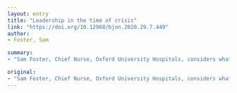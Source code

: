 ```yaml
---
layout: entry
title: "Leadership in the time of crisis"
link: "https://doi.org/10.12968/bjon.2020.29.7.449"
author:
- Foster, Sam

summary:
- "Sam Foster, Chief Nurse, Oxford University Hospitals, considers what leaders need to do in COVID-19. Foster, chief nurse, thinks how leaders should do in this time. he considers the key points for the future. He looks at what leaders must do in the COVId-19.. The decision is the most important decision to make a decision. It's time of the year. and it's a good time to be a better time for the next time of COPID-19 is chief nurse at Oxford University. Sam Foster considers."

original:
- "Sam Foster, Chief Nurse, Oxford University Hospitals, considers what leaders need to do in this time of COVID-19."
---
```


